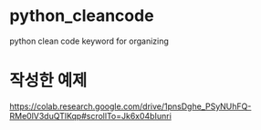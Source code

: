 # python_cleancode
python clean code keyword for organizing

# 작성한 예제
https://colab.research.google.com/drive/1pnsDghe_PSyNUhFQ-RMe0lV3duQTlKqp#scrollTo=Jk6x04bIunri


